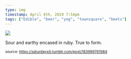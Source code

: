 ```yaml
---
type: img
timestamp: April 6th, 2019 7:54pm
tags: ["Edible", "beer", "yeg", "townsquare", "beets"]
---
```

<img src="https://saturdayxiii.github.io/media/media/183999761984.jpg"/>
                                                                                          
Sour and earthy encased in ruby.  True to form.
 
                                    
                
                
                
                
                                
<small>source: https://saturdayxiii.tumblr.com/post/183999761984</small>